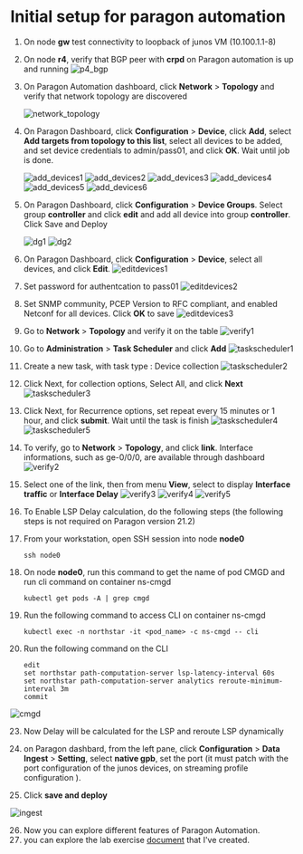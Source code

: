 # Initial setup for paragon automation

1. On node **gw** test connectivity to loopback of junos VM (10.100.1.1-8)

2. On node **r4**, verify that BGP peer with **crpd** on Paragon automation is up and running
    ![p4_bgp](images/p4_bgp.png)

3. On Paragon Automation dashboard, click **Network** > **Topology** and verify that network topology are discovered

    ![network_topology](images/network_topology.png)

4. On Paragon Dashboard, click **Configuration** > **Device**, click **Add**, select **Add targets from topology to this list**, select all devices to be added, and set device credentials to admin/pass01, and click **OK**. Wait until job is done.

    ![add_devices1](images/add_devices1.png)
    ![add_devices2](images/add_devices2.png)
    ![add_devices3](images/add_devices3.png)
    ![add_devices4](images/add_devices4.png)
    ![add_devices5](images/add_devices5.png)
    ![add_devices6](images/add_devices6.png)

5. On Paragon Dashboard, click **Configuration** > **Device Groups**. Select group **controller** and click **edit**
   and add all device into group **controller**. Click Save and Deploy  

    ![dg1](images/dg1.png)
    ![dg2](images/dg2.png)

6. On Paragon Dashboard, click **Configuration** > **Device**, select all devices, and click **Edit**.
    ![editdevices1](images/editdevices1.png)
7. Set password for authentcation to pass01
    ![editdevices2](images/editdevices2.png)
8. Set SNMP community, PCEP Version to RFC compliant,  and enabled Netconf for all devices. Click **OK** to save
    ![editdevices3](images/editdevices3.png)

11. Go to **Network** > **Topology** and verify it on the table
    ![verify1](images/verify1.png)

12. Go to **Administration** > **Task Scheduler** and click **Add**
    ![taskscheduler1](images/taskscheduler1.png)

13. Create a new task, with task type : Device collection
    ![taskscheduler2](images/taskscheduler2.png)

14. Click Next, for collection options, Select All, and click **Next**
    ![taskscheduler3](images/taskscheduler3.png)

15. Click Next, for Recurrence options, set repeat every 15 minutes or 1 hour, and click **submit**. Wait until the task is finish
    ![taskscheduler4](images/taskscheduler4.png)
    ![taskscheduler5](images/taskscheduler5.png)

16. To verify, go to **Network** > **Topology**, and click **link**. Interface informations, such as ge-0/0/0, are available through dashboard
    ![verify2](images/verify2.png)

17. Select one of the link, then from menu **View**, select to display **Interface traffic** or **Interface Delay**
    ![verify3](images/verify3.png)
    ![verify4](images/verify4.png)
    ![verify5](images/verify5.png)

18. To Enable LSP Delay calculation, do the following steps  (the following steps is not required on Paragon version 21.2)
19. From your workstation, open SSH session into node **node0**

        ssh node0

20. On node **node0**, run this command to get the name of pod CMGD and run cli command on container ns-cmgd

        kubectl get pods -A | grep cmgd

21. Run the following command to access CLI on container ns-cmgd

        kubectl exec -n northstar -it <pod_name> -c ns-cmgd -- cli

22. Run the following command on the CLI

        edit
        set northstar path-computation-server lsp-latency-interval 60s
        set northstar path-computation-server analytics reroute-minimum-interval 3m
        commit

![cmgd](images/cmgd.png)

23. Now Delay will be calculated for the LSP and reroute LSP dynamically

24. on Paragon dashbard, from the left pane, click **Configuration** > **Data Ingest** > **Setting**, select **native gpb**, set the port (it must patch with the port configuration of the junos devices, on streaming profile configuration ).
25. Click **save and deploy**

![ingest](images/ingest.png)


26. Now you can explore different features of Paragon Automation. 
27. you can explore the lab exercise [document](lab_exercise.md) that I've created.

